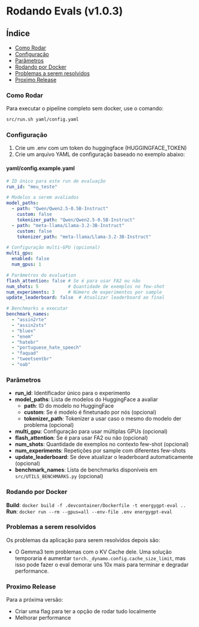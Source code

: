 # Rodando Evals (v1.0.3)


## Índice
- [Como Rodar](#como-rodar)
- [Configuração](#configuração)
- [Parâmetros](#parâmetros)
- [Rodando por Docker](#rodando-por-docker)
- [Problemas a serem resolvidos](#problemas-a-serem-resolvidos)
- [Proximo Release](#proximo-release)


### Como Rodar

Para executar o pipeline completo sem docker, use o comando:

```bash
src/run.sh yaml/config.yaml
```


### Configuração

1. Crie um .env com um token do huggingface (HUGGINGFACE_TOKEN)
2. Crie um arquivo YAML de configuração baseado no exemplo abaixo:

#### yaml/config.example.yaml
```yaml
# ID único para este run de evaluação
run_id: "meu_teste"

# Modelos a serem avaliados
model_paths:
  - path: "Qwen/Qwen2.5-0.5B-Instruct"
    custom: false
    tokenizer_path: "Qwen/Qwen2.5-0.5B-Instruct"
  - path: "meta-llama/Llama-3.2-3B-Instruct"
    custom: false
    tokenizer_path: "meta-llama/Llama-3.2-3B-Instruct"

# Configuração multi-GPU (opcional)
multi_gpu:
  enabled: false
  num_gpus: 1

# Parâmetros do evaluation
flash_attention: false # Se é para usar FA2 ou não
num_shots: 5           # Quantidade de exemplos no few-shot
num_experiments: 3     # Número de experimentos por sample
update_leaderboard: false  # Atualizar leaderboard ao final

# Benchmarks a executar
benchmark_names:
  - "assin2rte"
  - "assin2sts"
  - "bluex"
  - "enem"
  - "hatebr"
  - "portuguese_hate_speech"
  - "faquad"
  - "tweetsentbr"
  - "oab"
```


### Parâmetros

- **run_id**: Identificador único para o experimento
- **model_paths**: Lista de modelos do HuggingFace a avaliar
  - **path**: ID do modelo no HuggingFace
  - **custom**: Se é modelo é finetunado por nós (opcional)
  - **tokenizer_path**: Tokenizer a usar caso o mesmo do modelo der problema (opcional)
- **multi_gpu**: Configuração para usar múltiplas GPUs (opcional)
- **flash_attention**: Se é para usar FA2 ou não (opcional)
- **num_shots**: Quantidade de exemplos no contexto few-shot (opcional)
- **num_experiments**: Repetições por sample com diferentes few-shots
- **update_leaderboard**: Se deve atualizar o leaderboard automaticamente (opcional)
- **benchmark_names**: Lista de benchmarks disponíveis em `src/UTILS_BENCHMARKS.py` (opcional)


### Rodando por Docker

**Build**: `docker build -f .devcontainer/Dockerfile -t energygpt-eval ..`
**Run**: `docker run --rm --gpus=all --env-file .env energygpt-eval`


### Problemas a serem resolvidos

Os problemas da aplicação para serem resolvidos depois são:
- O Gemma3 tem problemas com o KV Cache dele. Uma solução temporaria é aumentar `torch._dynamo.config.cache_size_limit`, mas isso pode fazer o eval demorar uns 10x mais para terminar e degradar performance.


### Proximo Release

Para a próxima versão:
- Criar uma flag para ter a opção de rodar tudo localmente
- Melhorar performance
